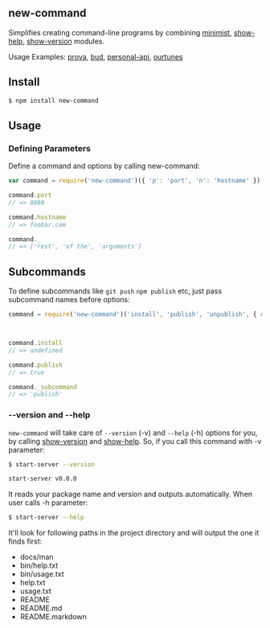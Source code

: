 ## new-command

Simplifies creating command-line programs by combining [minimist](http://github.com/substack/minimist), [show-help](http://github.com/azer/show-help), [show-version](http://github.com/azer/show-version) modules.

Usage Examples: [prova](https://github.com/azer/prova/blob/master/bin/prova#L3), [bud](https://github.com/azer/bud/blob/master/lib/cli.js#L9), [personal-api](https://github.com/azer/personal-api/blob/master/bin/personal-api.js#L3), [ourtunes](https://github.com/azer/ourtunes/blob/master/bin/ourtunes.js#L5)

## Install

```bash
$ npm install new-command
```

## Usage

### Defining Parameters

Define a command and options by calling new-command:

```js
var command = require('new-command')({ 'p': 'port', 'n': 'hostname' })

command.port
// => 8080

command.hostname
// => foobar.com

command._
// => ['rest', 'of the', 'arguments']
```

## Subcommands

To define subcommands like `git push` `npm publish` etc, just pass subcommand names before options:

```js
command = require('new-command')('install', 'publish', 'unpublish', { r: 'registry', s: 'save' })



command.install
// => undefined

command.publish
// => true

command._subcommand
// => 'publish'
```

### --version and --help

`new-command` will take care of `--version` (-v) and `--help` (-h) options
for you, by calling [show-version](http://github.com/azer/show-version) and [show-help](http://github.com/azer/show-help). So, if you call this command with -v parameter:

```bash
$ start-server --version

start-server v0.0.0
```

It reads your package name and version and outputs automatically. When user calls -h parameter:

```bash
$ start-server --help
```

It'll look for following paths in the project directory and will output the one it finds first:

* docs/man
* bin/help.txt
* bin/usage.txt
* help.txt
* usage.txt
* README
* README.md
* README.markdown

